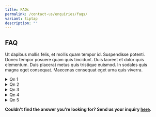 ```yaml
---
title: FAQs
permalink: /contact-us/enquiries/faqs/
variant: tiptap
description: ""
---
```

<h2><strong>FAQ</strong></h2>
<p>Ut dapibus mollis felis, et mollis quam tempor id. Suspendisse potenti.
Donec tempor posuere quam quis tincidunt. Duis laoreet et dolor quis elementum.
Duis placerat metus quis tristique euismod. In sodales quis magna eget
consequat. Maecenas consequat eget urna quis viverra.</p>
<div data-type="detailGroup" class="isomer-accordion isomer-accordion-white">
<details class="isomer-details">
<summary>Qn 1</summary>
<div data-type="detailsContent" class="isomer-details-content">
<p></p>
</div>
</details>
<details class="isomer-details">
<summary>Qn 2</summary>
<div data-type="detailsContent" class="isomer-details-content">
<p></p>
</div>
</details>
<details class="isomer-details">
<summary>Qn 3</summary>
<div data-type="detailsContent" class="isomer-details-content">
<p></p>
</div>
</details>
<details class="isomer-details">
<summary>Qn 4</summary>
<div data-type="detailsContent" class="isomer-details-content">
<p></p>
</div>
</details>
<details class="isomer-details">
<summary>Qn 5</summary>
<div data-type="detailsContent" class="isomer-details-content">
<p></p>
</div>
</details>
</div>
<p><strong>Couldn't find the answer you're looking for? Send us your inquiry <a href="test" rel="noopener nofollow" target="_blank">here</a>.</strong>
</p>